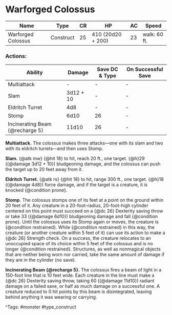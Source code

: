 # Warforged Colossus

| Name | Type | CR | HP | AC | Speed |
|------|------|----|----|----|-------|
| Warforged Colossus | Construct | 25 | 410 (20d20 + 200) | 23 | walk: 60 ft. |

### Actions:

| Ability | Damage | Save DC & Type | On Successful Save |
|---------|--------|----------------|--------------------|
| Multiattack | - | - | - |
| Slam | 3d12 + 10 | - | - |
| Eldritch Turret | 4d8 | - | - |
| Stomp | 6d10 | 26 | - |
| Incinerating Beam {@recharge 5} | 11d10 | 26 | - |


**Multiattack.** The colossus makes three attacks—one with its slam and two with its eldritch turrets—and then uses Stomp.

**Slam.** {@atk mw} {@hit 18} to hit, reach 20 ft., one target. {@h}29 ({@damage 3d12 + 10}) bludgeoning damage, and the colossus can push the target up to 20 feet away from it.

**Eldritch Turret.** {@atk rs} {@hit 18} to hit, range 300 ft., one target. {@h}18 ({@damage 4d8}) force damage, and if the target is a creature, it is knocked {@condition prone}.

**Stomp.** The colossus stomps one of its feet at a point on the ground within 20 feet of it. Any creature in a 20-foot-radius, 20-foot-high cylinder centered on this point must succeed on a {@dc 26} Dexterity saving throw or take 33 ({@damage 6d10}) bludgeoning damage and fall {@condition prone}. Until the colossus uses its Stomp again or moves, the creature is {@condition restrained}. While {@condition restrained} in this way, the creature (or another creature within 5 feet of it) can use its action to make a {@dc 26} Strength check. On a success, the creature relocates to an unoccupied space of its choice within 5 feet of the colossus and is no longer {@condition restrained}. Structures, as well as nonmagical objects that are neither being worn nor carried, take the same amount of damage if they are in the cylinder (no save).

**Incinerating Beam {@recharge 5}.** The colossus fires a beam of light in a 150-foot line that is 10 feet wide. Each creature in the line must make a {@dc 26} Dexterity saving throw, taking 60 ({@damage 11d10}) radiant damage on a failed save, or half as much damage on a successful one. A creature reduced to 0 hit points by this beam is disintegrated, leaving behind anything it was wearing or carrying.

^Tags: #monster #type_construct